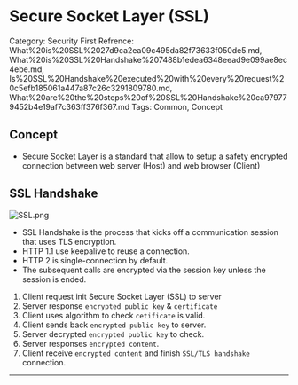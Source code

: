 # Secure Socket Layer (SSL)

Category: Security
First Refrence: What%20is%20SSL%2027d9ca2ea09c495da82f73633f050de5.md, What%20is%20SSL%20Handshake%207488b1edea6348eead9e099ae8ec4ebe.md, Is%20SSL%20Handshake%20executed%20with%20every%20request%20c5efb185061a447a87c26c3291809780.md, What%20are%20the%20steps%20of%20SSL%20Handshake%20ca979779452b4e19af7c363ff376f367.md
Tags: Common, Concept

## Concept

- Secure Socket Layer is a standard that allow to setup a safety encrypted connection between web server (Host) and web browser (Client)

## SSL Handshake

![SSL.png](Secure%20Socket%20Layer%20(SSL)%20a912a9ea6d6f40a387e906d2f10f5d1f/SSL.png)

- SSL Handshake is the process that kicks off a communication session that uses TLS encryption.
- HTTP 1.1 use keepalive to reuse a connection.
- HTTP 2 is single-connection by default.
- The subsequent calls are encrypted via the session key unless the session is ended.
1. Client request init Secure Socket Layer (SSL) to server
2. Server response `encrypted public key` & `certificate`
3. Client uses algorithm to check `cetificate` is valid.
4. Client sends back `encrypted public key` to server.
5. Server decrypted `encrypted public key` to check.
6. Server responses `encrypted content`.
7. Client receive `encrypted content` and finish `SSL/TLS handshake` connection.

---